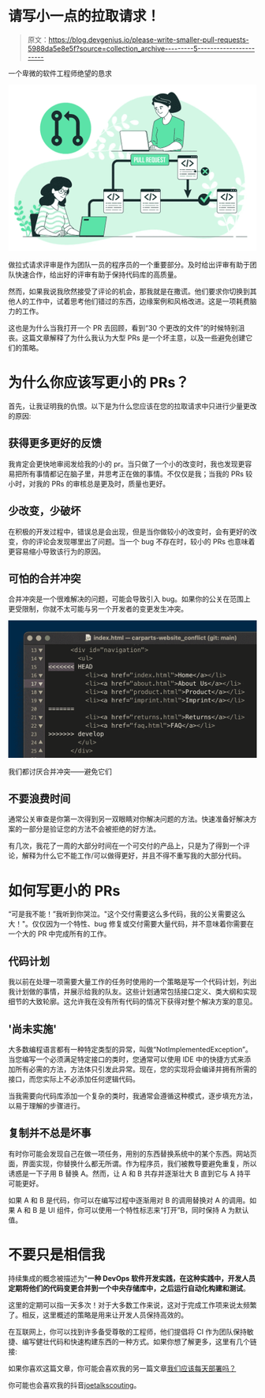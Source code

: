 # 请写小一点的拉取请求！

> 原文：<https://blog.devgenius.io/please-write-smaller-pull-requests-5988da5e8e5f?source=collection_archive---------5----------------------->

一个卑微的软件工程师绝望的恳求

![](img/8fe019bf399c7c19014852019010154c.png)

做拉式请求评审是作为团队一员的程序员的一个重要部分。及时给出评审有助于团队快速合作，给出好的评审有助于保持代码库的高质量。

然而，如果我说我欣然接受了评论的机会，那我就是在撒谎。他们要求你切换到其他人的工作中，试着思考他们错过的东西，边缘案例和风格改进。这是一项耗费脑力的工作。

这也是为什么当我打开一个 PR 去回顾，看到“30 个更改的文件”的时候特别沮丧。这篇文章解释了为什么我认为大型 PRs 是一个坏主意，以及一些避免创建它们的策略。

# 为什么你应该写更小的 PRs？

首先，让我证明我的仇恨。以下是为什么您应该在您的拉取请求中只进行少量更改的原因:

## 获得更多更好的反馈

我肯定会更快地审阅发给我的小的 pr。当只做了一个小的改变时，我也发现更容易把所有事情都记在脑子里，并思考正在做的事情。不仅仅是我；当我的 PRs 较小时，对我的 PRs 的审核总是更及时，质量也更好。

## 少改变，少破坏

在积极的开发过程中，错误总是会出现，但是当你做较小的改变时，会有更好的改变，你的评论会发现哪里出了问题。当一个 bug 不存在时，较小的 PRs 也意味着更容易缩小导致该行为的原因。

## 可怕的合并冲突

合并冲突是一个很难解决的问题，可能会导致引入 bug。如果你的公关在范围上更受限制，你就不太可能与另一个开发者的变更发生冲突。

![](img/1bb72e2a17ebbffefaf61115cf67f5ef.png)

我们都讨厌合并冲突——避免它们

## 不要浪费时间

通常公关审查是你第一次得到另一双眼睛对你解决问题的方法。快速准备好解决方案的一部分是验证您的方法不会被拒绝的好方法。

有几次，我花了一周的大部分时间在一个可交付的产品上，只是为了得到一个评论，解释为什么它不能工作/可以做得更好，并且不得不重写我的大部分代码。

# 如何写更小的 PRs

“可是我不能！”我听到你哭泣。"这个交付需要这么多代码，我的公关需要这么大！"。仅仅因为一个特性、bug 修复或交付需要大量代码，并不意味着你需要在一个大的 PR 中完成所有的工作。

## 代码计划

我以前在处理一项需要大量工作的任务时使用的一个策略是写一个代码计划，列出我计划做的事情，并展示给我的队友。这些计划通常包括接口定义、类大纲和实现细节的大致轮廓。这允许我在没有所有代码的情况下获得对整个解决方案的意见。

## '尚未实施'

大多数编程语言都有一种特定类型的异常，叫做“NotImplementedException”。当您编写一个必须满足特定接口的类时，您通常可以使用 IDE 中的快捷方式来添加所有必需的方法，方法体只引发此异常。现在，您的实现将会编译并拥有所需的接口，而您实际上不必添加任何逻辑代码。

当我需要向代码库添加一个复杂的类时，我通常会遵循这种模式，逐步填充方法，以易于理解的步骤进行。

## 复制并不总是坏事

有时你可能会发现自己在做一项任务，用别的东西替换系统中的某个东西。网站页面，界面实现，你替换什么都无所谓。作为程序员，我们被教导要避免重复，所以诱惑是一下子用 B 替换 A。然而，让 A 和 B 共存并逐渐壮大 B 直到它与 A 持平可能更好。

如果 A 和 B 是代码，你可以在编写过程中逐渐用对 B 的调用替换对 A 的调用。如果 A 和 B 是 UI 组件，你可以使用一个特性标志来“打开”B，同时保持 A 为默认值。

# 不要只是相信我

持续集成的概念被描述为"**一种 DevOps 软件开发实践，在这种实践中，开发人员定期将他们的代码变更合并到一个中央存储库中，之后运行自动化构建和测试**。

这里的定期可以指一天多次！对于大多数工作来说，这对于完成工作项来说太频繁了。相反，这里概述的策略是用来让开发人员保持高效的。

在互联网上，你可以找到许多备受尊敬的工程师，他们提倡将 CI 作为团队保持敏捷、编写健壮代码和快速构建东西的一种方式。如果你想了解更多，这里有几个链接:

如果你喜欢这篇文章，你可能会喜欢我的另一篇文章[我们应该每天部署吗？](https://medium.com/p/6acca8405880)

你可能也会喜欢我的抖音[joetalkscouting](https://www.tiktok.com/@joetalkscomputing)。